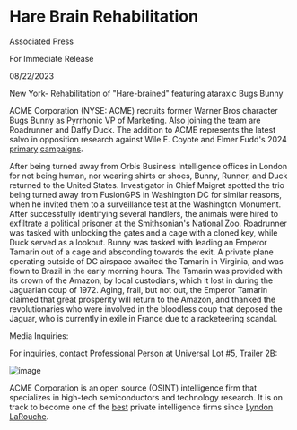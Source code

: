 # Hare Brain Rehabilitation


Associated Press

For Immediate Release

08/22/2023


New York- Rehabilitation of "Hare-brained" featuring ataraxic Bugs Bunny

ACME Corporation (NYSE: ACME) recruits former Warner Bros character Bugs Bunny as Pyrrhonic VP of Marketing. Also joining the team are Roadrunner and Daffy Duck. The addition to ACME represents the latest salvo in opposition research against Wile E. Coyote and Elmer Fudd's 2024 [primary](https://arstechnica.com/ai/2023/08/research-builds-anti-russia-ai-disinformation-machine-for-400/) [campaigns](https://thedebrief.org/countercloud-ai-disinformation/).

After being turned away from Orbis Business Intelligence offices in London for not being human, nor wearing shirts or shoes, Bunny, Runner, and Duck returned to the United States. Investigator in Chief Maigret spotted the trio being turned away from FusionGPS in Washington DC for similar reasons, when he invited them to a surveillance test at the Washington Monument. After successfully identifying several handlers, the animals were hired to exfiltrate a political prisoner at the Smithsonian's National Zoo. Roadrunner was tasked with unlocking the gates and a cage with a cloned key, while Duck served as a lookout. Bunny was tasked with leading an Emperor Tamarin out of a cage and absconding towards the exit. A private plane operating outside of DC airspace awaited the Tamarin in Virginia, and was flown to Brazil in the early morning hours. The Tamarin was provided with its crown of the Amazon, by local custodians, which it lost in during the Jaguarian coup of 1972. Aging, frail, but not out, the Emperor Tamarin claimed that great prosperity will return to the Amazon, and thanked the revolutionaries who were involved in the bloodless coup that deposed the Jaguar, who is currently in exile in France due to a racketeering scandal. 

Media Inquiries:

For inquiries, contact Professional Person at Universal Lot #5, Trailer 2B:

![image](https://github.com/hatonthecat/HareBrainRehabilitation/assets/76194453/947ea028-d39c-4bdf-93cd-74abe980ad17)

ACME Corporation is an open source (OSINT) intelligence firm that specializes in high-tech semiconductors and technology research. It is on track to become one of the [best](https://web.archive.org/web/20110804224001/http://www.washingtonpost.com/wp-srv/national/longterm/cult/larouche/larou1.htm) private intelligence firms since [Lyndon LaRouche](https://web.archive.org/web/20210709184653/https://www.motherjones.com/politics/2018/12/lyndon-larouche-roger-stone-russia-robert-mueller/).

